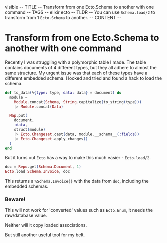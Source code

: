 visible
-- TITLE --
Transform from one Ecto.Schema to another with one command
-- TAGS --
elixir
ecto
-- TLDR --
You can use `Schema.load/2` to transform from 1 `Ecto.Schema` to another.
-- CONTENT --
# Transform from one Ecto.Schema to another with one command
Recently I was struggling with a polymorphic table I made.
The table contains documents of 4 different types, but they all adhere to almost the same structure.
My urgent issue was that each of these types have a different embedded schema.
I looked and tried and found a hack to load the schema.

```elixir
def to_data(%{type: type, data: data} = document) do
  module =
    Module.concat(Schema, String.capitalize(to_string(type)))
    |> Module.concat(Data)

  Map.put(
    document,
    :data,
    struct(module)
    |> Ecto.Changeset.cast(data, module.__schema__(:fields))
    |> Ecto.Changeset.apply_changes()
  )
end
```

But it turns out `Ecto` has a way to make this much easier - `Ecto.load/2`.

```elixir
doc = Repo.get(Schema.Document, 1)
Ecto.load Schema.Invoice, doc
```

This returns a `%Schema.Invoice{}` with the data from `doc`, including the embedded schemas.

### Beware!

This will not work for 'converted' values such as `Ecto.Enum`, it needs the raw/database value.

Neither will it copy loaded associations.

But still another useful tool for my belt.

